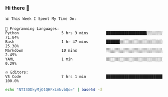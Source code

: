 ### Hi there 👋

<!--START_SECTION:waka-->
```text
📊 This Week I Spent My Time On: 

💬 Programming Languages: 
Python                   5 hrs 3 mins        ██████████████████░░░░░░░   71.84% 
Bash                     1 hr 47 mins        ██████░░░░░░░░░░░░░░░░░░░   25.38% 
Markdown                 10 mins             ░░░░░░░░░░░░░░░░░░░░░░░░░   2.49% 
YAML                     1 min               ░░░░░░░░░░░░░░░░░░░░░░░░░   0.29%

🔥 Editors: 
VS Code                  7 hrs 1 min         █████████████████████████   100.0%
```


<!--END_SECTION:waka-->

```bash
echo "NTI3ODkyMjQ1QHFxLmNvbQo=" | base64 -d
```
